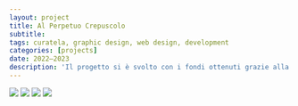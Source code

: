 ```yaml
---
layout: project
title: Al Perpetuo Crepuscolo
subtitle: 
tags: curatela, graphic design, web design, development
categories: [projects]
date: 2022—2023
description: 'Il progetto si è svolto con i fondi ottenuti grazie alla Call del Senato degli Studenti Iuav. Ha coinvolto circa duecento studenti in una serie di cinque talk e un laboratorio in cui i partecipanti sono stati invitati a mettersi nei panni dei sostenitori di quattro frange politiche italiane: sinistra e destra autoritarie, sinistra e destra liberali. Gli ospiti invitati sono stati: Noemi Biasetton, Alessandro Lolli (Effequ), Mattia Salvia (NERO), Alessandro Orlowski, Ruben Pater (Valiz). È in preparazione una pubblicazione che raccoglie gli atti del convegno, in forma digitale (sito web) e cartacea (libro).'
---
```

![]({{site.baseurl}}/projects/1.jpg)
![]({{site.baseurl}}/projects/2.jpg)
![]({{site.baseurl}}/projects/3.jpg)
![]({{site.baseurl}}/projects/4.jpg)
